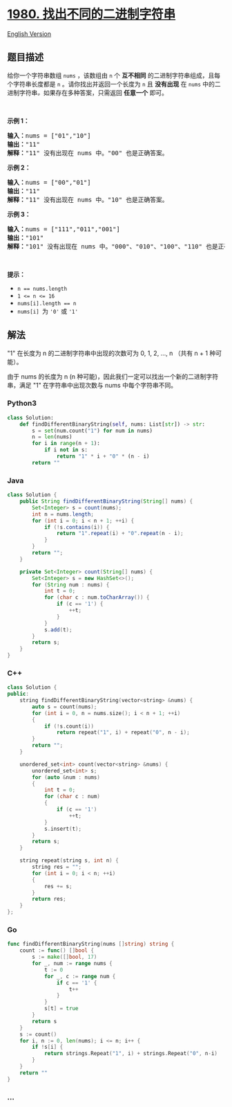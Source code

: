 # [1980. 找出不同的二进制字符串](https://leetcode-cn.com/problems/find-unique-binary-string)

[English Version](/solution/1900-1999/1980.Find%20Unique%20Binary%20String/README_EN.md)

## 题目描述

<!-- 这里写题目描述 -->

<p>给你一个字符串数组 <code>nums</code> ，该数组由 <code>n</code> 个 <strong>互不相同</strong> 的二进制字符串组成，且每个字符串长度都是 <code>n</code> 。请你找出并返回一个长度为&nbsp;<code>n</code>&nbsp;且&nbsp;<strong>没有出现</strong> 在 <code>nums</code> 中的二进制字符串<em>。</em>如果存在多种答案，只需返回 <strong>任意一个</strong> 即可。</p>

<p>&nbsp;</p>

<p><strong>示例 1：</strong></p>

<pre>
<strong>输入：</strong>nums = ["01","10"]
<strong>输出：</strong>"11"
<strong>解释：</strong>"11" 没有出现在 nums 中。"00" 也是正确答案。
</pre>

<p><strong>示例 2：</strong></p>

<pre>
<strong>输入：</strong>nums = ["00","01"]
<strong>输出：</strong>"11"
<strong>解释：</strong>"11" 没有出现在 nums 中。"10" 也是正确答案。
</pre>

<p><strong>示例 3：</strong></p>

<pre>
<strong>输入：</strong>nums = ["111","011","001"]
<strong>输出：</strong>"101"
<strong>解释：</strong>"101" 没有出现在 nums 中。"000"、"010"、"100"、"110" 也是正确答案。</pre>

<p>&nbsp;</p>

<p><strong>提示：</strong></p>

<ul>
	<li><code>n == nums.length</code></li>
	<li><code>1 &lt;= n &lt;= 16</code></li>
	<li><code>nums[i].length == n</code></li>
	<li><code>nums[i] </code>为 <code>'0'</code> 或 <code>'1'</code></li>
</ul>

## 解法

<!-- 这里可写通用的实现逻辑 -->

"1" 在长度为 n 的二进制字符串中出现的次数可为 0, 1, 2, ..., n （共有 n + 1 种可能）。

由于 nums 的长度为 n (n 种可能)，因此我们一定可以找出一个新的二进制字符串，满足 "1" 在字符串中出现次数与 nums 中每个字符串不同。

<!-- tabs:start -->

### **Python3**

<!-- 这里可写当前语言的特殊实现逻辑 -->

```python
class Solution:
    def findDifferentBinaryString(self, nums: List[str]) -> str:
        s = set(num.count("1") for num in nums)
        n = len(nums)
        for i in range(n + 1):
            if i not in s:
                return "1" * i + "0" * (n - i)
        return ""
```

### **Java**

<!-- 这里可写当前语言的特殊实现逻辑 -->

```java
class Solution {
    public String findDifferentBinaryString(String[] nums) {
        Set<Integer> s = count(nums);
        int n = nums.length;
        for (int i = 0; i < n + 1; ++i) {
            if (!s.contains(i)) {
                return "1".repeat(i) + "0".repeat(n - i);
            }
        }
        return "";
    }

    private Set<Integer> count(String[] nums) {
        Set<Integer> s = new HashSet<>();
        for (String num : nums) {
            int t = 0;
            for (char c : num.toCharArray()) {
                if (c == '1') {
                    ++t;
                }
            }
            s.add(t);
        }
        return s;
    }
}
```

### **C++**

```cpp
class Solution {
public:
    string findDifferentBinaryString(vector<string> &nums) {
        auto s = count(nums);
        for (int i = 0, n = nums.size(); i < n + 1; ++i)
        {
            if (!s.count(i))
                return repeat("1", i) + repeat("0", n - i);
        }
        return "";
    }

    unordered_set<int> count(vector<string> &nums) {
        unordered_set<int> s;
        for (auto &num : nums)
        {
            int t = 0;
            for (char c : num)
            {
                if (c == '1')
                    ++t;
            }
            s.insert(t);
        }
        return s;
    }

    string repeat(string s, int n) {
        string res = "";
        for (int i = 0; i < n; ++i)
        {
            res += s;
        }
        return res;
    }
};
```

### **Go**

```go
func findDifferentBinaryString(nums []string) string {
	count := func() []bool {
		s := make([]bool, 17)
		for _, num := range nums {
			t := 0
			for _, c := range num {
				if c == '1' {
					t++
				}
			}
			s[t] = true
		}
		return s
	}
	s := count()
	for i, n := 0, len(nums); i <= n; i++ {
		if !s[i] {
			return strings.Repeat("1", i) + strings.Repeat("0", n-i)
		}
	}
	return ""
}
```

### **...**

```

```

<!-- tabs:end -->
